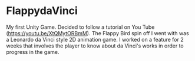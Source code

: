 # FlappydaVinci
My first Unity Game. Decided to follow a tutorial on You Tube (https://youtu.be/XtQMytORBmM). The Flappy Bird spin off I went with was a Leonardo da Vinci style 2D animation game. I worked on a feature for 2 weeks that involves the player to know about da Vinci's works in order to progress in the game. 
